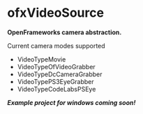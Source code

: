 ofxVideoSource
==============

**OpenFrameworks camera abstraction.**


Current camera modes supported
- VideoTypeMovie
- VideoTypeOfVideoGrabber
- VideoTypeDcCameraGrabber
- VideoTypePS3EyeGrabber
- VideoTypeCodeLabsPSEye



***Example project for windows coming soon!***
